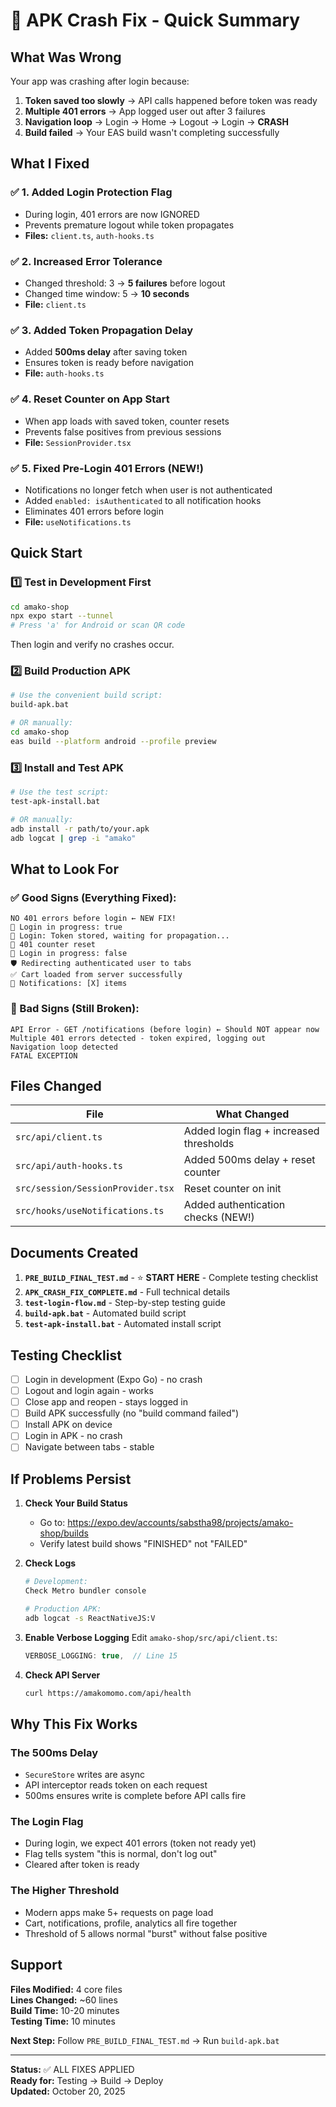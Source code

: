 # 🎯 APK Crash Fix - Quick Summary

## What Was Wrong

Your app was crashing after login because:

1. **Token saved too slowly** → API calls happened before token was ready
2. **Multiple 401 errors** → App logged user out after 3 failures  
3. **Navigation loop** → Login → Home → Logout → Login → **CRASH**
4. **Build failed** → Your EAS build wasn't completing successfully

## What I Fixed

### ✅ 1. Added Login Protection Flag
- During login, 401 errors are now IGNORED
- Prevents premature logout while token propagates
- **Files:** `client.ts`, `auth-hooks.ts`

### ✅ 2. Increased Error Tolerance  
- Changed threshold: 3 → **5 failures** before logout
- Changed time window: 5 → **10 seconds**
- **File:** `client.ts`

### ✅ 3. Added Token Propagation Delay
- Added **500ms delay** after saving token
- Ensures token is ready before navigation
- **File:** `auth-hooks.ts`

### ✅ 4. Reset Counter on App Start
- When app loads with saved token, counter resets
- Prevents false positives from previous sessions
- **File:** `SessionProvider.tsx`

### ✅ 5. Fixed Pre-Login 401 Errors (NEW!)
- Notifications no longer fetch when user is not authenticated
- Added `enabled: isAuthenticated` to all notification hooks
- Eliminates 401 errors before login
- **File:** `useNotifications.ts`

## Quick Start

### 1️⃣ Test in Development First
```bash
cd amako-shop
npx expo start --tunnel
# Press 'a' for Android or scan QR code
```

Then login and verify no crashes occur.

### 2️⃣ Build Production APK
```bash
# Use the convenient build script:
build-apk.bat

# OR manually:
cd amako-shop
eas build --platform android --profile preview
```

### 3️⃣ Install and Test APK
```bash
# Use the test script:
test-apk-install.bat

# OR manually:
adb install -r path/to/your.apk
adb logcat | grep -i "amako"
```

## What to Look For

### ✅ Good Signs (Everything Fixed):
```
NO 401 errors before login ← NEW FIX!
🔐 Login in progress: true
🔐 Login: Token stored, waiting for propagation...
🔐 401 counter reset
🔐 Login in progress: false
🛡️ Redirecting authenticated user to tabs
✅ Cart loaded from server successfully
📱 Notifications: [X] items
```

### 🔴 Bad Signs (Still Broken):
```
API Error - GET /notifications (before login) ← Should NOT appear now
Multiple 401 errors detected - token expired, logging out
Navigation loop detected
FATAL EXCEPTION
```

## Files Changed

| File | What Changed |
|------|-------------|
| `src/api/client.ts` | Added login flag + increased thresholds |
| `src/api/auth-hooks.ts` | Added 500ms delay + reset counter |
| `src/session/SessionProvider.tsx` | Reset counter on init |
| `src/hooks/useNotifications.ts` | Added authentication checks (NEW!) |

## Documents Created

1. **`PRE_BUILD_FINAL_TEST.md`** - ⭐ **START HERE** - Complete testing checklist
2. **`APK_CRASH_FIX_COMPLETE.md`** - Full technical details
3. **`test-login-flow.md`** - Step-by-step testing guide
4. **`build-apk.bat`** - Automated build script
5. **`test-apk-install.bat`** - Automated install script

## Testing Checklist

- [ ] Login in development (Expo Go) - no crash
- [ ] Logout and login again - works
- [ ] Close app and reopen - stays logged in
- [ ] Build APK successfully (no "build command failed")
- [ ] Install APK on device
- [ ] Login in APK - no crash
- [ ] Navigate between tabs - stable

## If Problems Persist

1. **Check Your Build Status**
   - Go to: https://expo.dev/accounts/sabstha98/projects/amako-shop/builds
   - Verify latest build shows "FINISHED" not "FAILED"

2. **Check Logs**
   ```bash
   # Development:
   Check Metro bundler console
   
   # Production APK:
   adb logcat -s ReactNativeJS:V
   ```

3. **Enable Verbose Logging**
   Edit `amako-shop/src/api/client.ts`:
   ```typescript
   VERBOSE_LOGGING: true,  // Line 15
   ```

4. **Check API Server**
   ```bash
   curl https://amakomomo.com/api/health
   ```

## Why This Fix Works

### The 500ms Delay
- `SecureStore` writes are async
- API interceptor reads token on each request
- 500ms ensures write is complete before API calls fire

### The Login Flag
- During login, we expect 401 errors (token not ready yet)
- Flag tells system "this is normal, don't log out"
- Cleared after token is ready

### The Higher Threshold
- Modern apps make 5+ requests on page load
- Cart, notifications, profile, analytics all fire together
- Threshold of 5 allows normal "burst" without false positive

## Support

**Files Modified:** 4 core files  
**Lines Changed:** ~60 lines  
**Build Time:** 10-20 minutes  
**Testing Time:** 10 minutes  

**Next Step:** Follow `PRE_BUILD_FINAL_TEST.md` → Run `build-apk.bat`

---

**Status:** ✅ ALL FIXES APPLIED  
**Ready for:** Testing → Build → Deploy  
**Updated:** October 20, 2025

